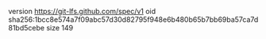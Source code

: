 version https://git-lfs.github.com/spec/v1
oid sha256:1bcc8e574a7f09abc57d30d82795f948e6b480b65b7bb69ba57ca7d81bd5cebe
size 149
